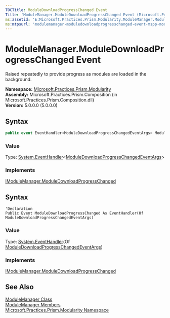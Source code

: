 ```yaml
---
TOCTitle: ModuleDownloadProgressChanged Event
Title: 'ModuleManager.ModuleDownloadProgressChanged Event (Microsoft.Practices.Prism.Modularity)'
ms:assetid: 'E:Microsoft.Practices.Prism.Modularity.ModuleManager.ModuleDownloadProgressChanged'
ms:mtpsurl: 'modulemanager-moduledownloadprogresschanged-event-mspp-modularity.md'
---
```


# ModuleManager.ModuleDownloadProgressChanged Event

Raised repeatedly to provide progress as modules are loaded in the background.

**Namespace:** [Microsoft.Practices.Prism.Modularity](/patterns-practices/reference/mspp-modularity-namespace)<br/>
**Assembly:** Microsoft.Practices.Prism.Composition (in Microsoft.Practices.Prism.Composition.dll)<br/>
**Version:** 5.0.0.0 (5.0.0.0)

## Syntax

```C#
public event EventHandler<ModuleDownloadProgressChangedEventArgs> ModuleDownloadProgressChanged
```
### Value

Type: [System.EventHandler](http://msdn.microsoft.com/en-us/library/db0etb8x)&lt;[ModuleDownloadProgressChangedEventArgs](/patterns-practices/reference/moduledownloadprogresschangedeventargs-class-mspp-modularity)&gt;

### Implements

[IModuleManager.ModuleDownloadProgressChanged](/patterns-practices/reference/imodulemanager-moduledownloadprogresschanged-event-mspp-modularity)

## Syntax

```VB
'Declaration
Public Event ModuleDownloadProgressChanged As EventHandler(Of ModuleDownloadProgressChangedEventArgs)
```
### Value

Type: [System.EventHandler](http://msdn.microsoft.com/en-us/library/db0etb8x)(Of [ModuleDownloadProgressChangedEventArgs](/patterns-practices/reference/moduledownloadprogresschangedeventargs-class-mspp-modularity))

### Implements

[IModuleManager.ModuleDownloadProgressChanged](/patterns-practices/reference/imodulemanager-moduledownloadprogresschanged-event-mspp-modularity)

## See Also

[ModuleManager Class](/patterns-practices/reference/modulemanager-class-mspp-modularity)<br/>
[ModuleManager Members](/patterns-practices/reference/modulemanager-members-mspp-modularity)<br/>
[Microsoft.Practices.Prism.Modularity Namespace](/patterns-practices/reference/mspp-modularity-namespace)<br/>